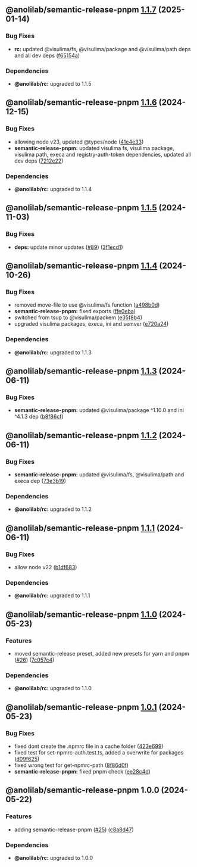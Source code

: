 ## @anolilab/semantic-release-pnpm [1.1.7](https://github.com/anolilab/semantic-release/compare/@anolilab/semantic-release-pnpm@1.1.6...@anolilab/semantic-release-pnpm@1.1.7) (2025-01-14)

### Bug Fixes

* **rc:** updated @visulima/fs, @visulima/package and @visulima/path deps and all dev deps ([f65154a](https://github.com/anolilab/semantic-release/commit/f65154a74f2737f5f208523d8993d65583059333))


### Dependencies

* **@anolilab/rc:** upgraded to 1.1.5

## @anolilab/semantic-release-pnpm [1.1.6](https://github.com/anolilab/semantic-release/compare/@anolilab/semantic-release-pnpm@1.1.5...@anolilab/semantic-release-pnpm@1.1.6) (2024-12-15)

### Bug Fixes

* allowing node v23, updated @types/node ([41e4e33](https://github.com/anolilab/semantic-release/commit/41e4e3301f1f7c9e72603f39ec70eaad2c820445))
* **semantic-release-pnpm:** updated visulima fs, visulima package, visulima path, execa and registry-auth-token dependencies, updated all dev deps ([7212e22](https://github.com/anolilab/semantic-release/commit/7212e229c02b5e650ffc398c3394417af80c61f0))


### Dependencies

* **@anolilab/rc:** upgraded to 1.1.4

## @anolilab/semantic-release-pnpm [1.1.5](https://github.com/anolilab/semantic-release/compare/@anolilab/semantic-release-pnpm@1.1.4...@anolilab/semantic-release-pnpm@1.1.5) (2024-11-03)

### Bug Fixes

* **deps:** update minor updates ([#89](https://github.com/anolilab/semantic-release/issues/89)) ([3f1ecd1](https://github.com/anolilab/semantic-release/commit/3f1ecd1d1b9837ffaf1aaa6d53d57c89137f09d9))

## @anolilab/semantic-release-pnpm [1.1.4](https://github.com/anolilab/semantic-release/compare/@anolilab/semantic-release-pnpm@1.1.3...@anolilab/semantic-release-pnpm@1.1.4) (2024-10-26)

### Bug Fixes

* removed move-file to use @visulima/fs function ([a498b0d](https://github.com/anolilab/semantic-release/commit/a498b0d9f8b2ba632eec93cdc5b3dd90085a9370))
* **semantic-release-pnpm:** fixed exports ([ffe0eba](https://github.com/anolilab/semantic-release/commit/ffe0eba30697ac93e4e937b19049d721d9777471))
* switched from tsup to @visulima/packem ([e35f8b4](https://github.com/anolilab/semantic-release/commit/e35f8b4713e2e020b1d99d4eb7ff0566b5d9af8f))
* upgraded visulima packages, execa, ini and semver ([e720a24](https://github.com/anolilab/semantic-release/commit/e720a2481390d8eb66163a22c7fbe53d8b512eb3))


### Dependencies

* **@anolilab/rc:** upgraded to 1.1.3

## @anolilab/semantic-release-pnpm [1.1.3](https://github.com/anolilab/semantic-release/compare/@anolilab/semantic-release-pnpm@1.1.2...@anolilab/semantic-release-pnpm@1.1.3) (2024-06-11)

### Bug Fixes

* **semantic-release-pnpm:** updated @visulima/package ^1.10.0 and ini ^4.1.3 dep ([b8f86cf](https://github.com/anolilab/semantic-release/commit/b8f86cf542a9aec523e07c0d53f8a4c4719099ec))

## @anolilab/semantic-release-pnpm [1.1.2](https://github.com/anolilab/semantic-release/compare/@anolilab/semantic-release-pnpm@1.1.1...@anolilab/semantic-release-pnpm@1.1.2) (2024-06-11)


### Bug Fixes

* **semantic-release-pnpm:** updated @visulima/fs, @visulima/path and execa dep ([73e3b19](https://github.com/anolilab/semantic-release/commit/73e3b19b172e2ed004215f809c0869025e7e13dc))



### Dependencies

* **@anolilab/rc:** upgraded to 1.1.2

## @anolilab/semantic-release-pnpm [1.1.1](https://github.com/anolilab/semantic-release/compare/@anolilab/semantic-release-pnpm@1.1.0...@anolilab/semantic-release-pnpm@1.1.1) (2024-06-11)


### Bug Fixes

* allow node v22 ([b1df683](https://github.com/anolilab/semantic-release/commit/b1df683ebf9ff1fd687fe084e240ac0b50d37a19))



### Dependencies

* **@anolilab/rc:** upgraded to 1.1.1

## @anolilab/semantic-release-pnpm [1.1.0](https://github.com/anolilab/semantic-release/compare/@anolilab/semantic-release-pnpm@1.0.1...@anolilab/semantic-release-pnpm@1.1.0) (2024-05-23)


### Features

* moved semantic-release preset, added new presets for yarn and pnpm ([#26](https://github.com/anolilab/semantic-release/issues/26)) ([7c057c4](https://github.com/anolilab/semantic-release/commit/7c057c45977c00a06c057a360a13a7f1993d808d))



### Dependencies

* **@anolilab/rc:** upgraded to 1.1.0

## @anolilab/semantic-release-pnpm [1.0.1](https://github.com/anolilab/semantic-release/compare/@anolilab/semantic-release-pnpm@1.0.0...@anolilab/semantic-release-pnpm@1.0.1) (2024-05-23)


### Bug Fixes

* fixed dont create the .npmrc file in a cache folder ([423e699](https://github.com/anolilab/semantic-release/commit/423e69952406a2bc7f6d1af4fe68c96bbcce2d88))
* fixed test for set-npmrc-auth.test.ts, added a overwrite for packages ([d09f625](https://github.com/anolilab/semantic-release/commit/d09f625e8c92a9014cb46715ae01f8b1e70911ba))
* fixed wrong test for get-npmrc-path ([8f86d0f](https://github.com/anolilab/semantic-release/commit/8f86d0f1c97f3aead24c62739b877a8d25988fe0))
* **semantic-release-pnpm:** fixed pnpm check ([ee28c4d](https://github.com/anolilab/semantic-release/commit/ee28c4d32d3cde8af056a296093453687baa405f))

## @anolilab/semantic-release-pnpm 1.0.0 (2024-05-22)


### Features

* adding semantic-release-pnpm ([#25](https://github.com/anolilab/semantic-release/issues/25)) ([c8a8d47](https://github.com/anolilab/semantic-release/commit/c8a8d4738ee4909dbdab4f6ea39ef0600af1a5d4))



### Dependencies

* **@anolilab/rc:** upgraded to 1.0.0
